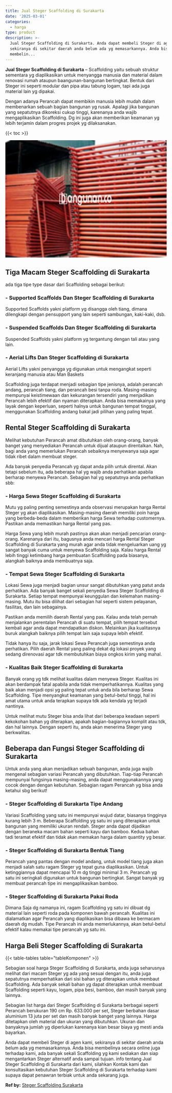 ```yaml
---
title: Jual Steger Scaffolding di Surakarta
date: '2025-03-01'
categories:
  - harga
type: product
description: >-
  Jual Steger Scaffolding di Surakarta. Anda dapat membeli Steger di agen kami,
  sekiranya di sekitar daerah anda belum ada yg memasarkannya. Anda bisa
  membelin...
---
```


**Jual Steger Scaffolding di Surakarta** – Scaffolding yaitu sebuah struktur sementara yg diaplikasikan untuk menyangga manusia dan material dalam renovasi rumah ataupun baangunan-bangunan bertingkat. Bentuk dari Steger ini seperti modular dan pipa atau tabung logam, tapi ada juga material lain yg dipakai.

Dengan adanya Perancah dapat membikin manusia lebih mudah dalam membenarkan sebuah bagian bangunan yg rusak. Apalagi jika bangunan yang sepatutnya dikoreksi cukup tinggi, karenanya anda wajib mengaplikasikan Scaffolding. Dg ini juga akan memberikan keamanan yg lebih terjamin dalam progres projek yg dilaksanakan.

{{< toc >}}

![Jual Steger Scaffolding di Surakarta](/images/sewa-scaffolding-steger-16.png)

## Tiga Macam Steger Scaffolding di Surakarta

ada tiga tipe type dasar dari Scaffolding sebagai berikut:

### \- Supported Scaffolds Dan Steger Scaffolding di Surakarta

Supported Scaffolds yakni platform yg disangga oleh tiang, dimana dilengkapi dengan pensupport yang lain seperti sambungan, kaki-kaki, dsb.

### \- Suspended Scaffolds Dan Steger Scaffolding di Surakarta

Suspended Scaffolds yakni platform yg tergantung dengan tali atau yang lain.

### \- Aerial Lifts Dan Steger Scaffolding di Surakarta

Aerial Lifts yakni penyangga yg digunakan untuk mengangkat seperti keranjang manusia atau Man Baskets

Scaffolding juga terdapat menjadi sebagian tipe jenisnya, adalah perancah andang, perancah tiang, dan perancah besi tanpa roda. Masing-masing mempunyai keistimewaan dan kekurangan tersendiri yang menjadikan Perancah lebih efektif dan nyaman diterapkan. Anda bisa memakainya yang layak dengan keperluan, seperti halnya untuk bangunan tempat tinggal, menggunakan Scaffolding andang bakal jadi pilihan yang paling tepat.

## Rental Steger Scaffolding di Surakarta

Melihat kebutuhan Perancah amat dibutuhkan oleh orang-orang, banyak banget yang menyediakan Perancah untuk dijual ataupun direntalkan. Nah, bagi anda yang memerlukan Perancah sebaiknya menyewanya saja agar tidak ribet dalam membuat steger.

Ada banyak penyedia Perancah yg dapat anda pilih untuk dirental. Akan tetapi sebelum itu, ada beberapa hal yg wajib anda perhatikan apabila berharap menyewa Perancah. Sebagian hal yg sepatutnya anda perhatikan sbb:

### \- Harga Sewa Steger Scaffolding di Surakarta

Mutu yg paling penting semestinya anda observasi merupakan harga Rental Steger yg akan diaplikasikan. Masing-masing daerah memiliki poin harga yang berbeda-beda dalam memberikan harga Sewa terhadap customernya. Pastikan anda memastikan harga Rental yang pas.

Harga Sewa yang lebih murah pastinya akan akan menjadi pencarian orang-orang. Karenanya dari itu, bagusnya anda mencari harga Rental Steger Scaffolding di Surakarta yang murah agar anda tidak mengeluarkan uang yg sangat banyak cuma untuk menyewa Scaffolding saja. Kalau harga Rental lebih tinggi ketimbang harga pembuatan Scaffolding pada biasanya, alangkah baiknya anda membuatnya saja.

### \- Tempat Sewa Steger Scaffolding di Surakarta

Lokasi Sewa juga menjadi bagian unsur sangat dibutuhkan yang patut anda perhatikan. Ada banyak banget sekali penyedia Sewa Steger Scaffolding di Surakarta. Setiap tempat mempunyai keunggulan dan kelemahan masing-masing. Mutu itu bisa dilihat dari sebagian hal seperti sistem pelayanan, fasilitas, dan lain sebagainya.

Pastikan anda memilih daerah Rental yang pas. Kalau anda telah pernah menjalankan perentalan Perancah di suatu tempat, pilih tempat tersebut kembali agar anda dapat mendapatkan diskon. Melainkan jika kualitasnya buruk alangkah baiknya pilih tempat lain saja supaya lebih efektif.

Tidak hanya itu saja, jarak lokasi Sewa Perancah juga semestinya anda perhatikan. Pilih daerah Rental yang paling dekat dg lokasi proyek yang sedang direnovasi agar tdk membutuhkan biaya ongkos kirim yang mahal.

### \- Kualitas Baik Steger Scaffolding di Surakarta

Banyak orang yg tdk melihat kualitas dalam menyewa Steger. Kualitas ini akan berdampak fatal apabila anda tidak memperhatikannya. Kualitas yang baik akan menjadi opsi yg paling tepat untuk anda bila berharap Sewa Scaffolding. Tipe menyangkut keamanan yang betul-betul tinggi, hal ini amat utama untuk anda terapkan supaya tdk ada kendala yg terjadi nantinya.

Untuk melihat mutu Steger bisa anda lihat dari beberapa keadaan seperti kekokohan bahan yg diterapkan, apakah bagian-bagiannya komplit atau tdk, dan hal lainnya. Dengan seperti itu, anda akan menerima Steger yang berkwalitas.

## Beberapa dan Fungsi Steger Scaffolding di Surakarta

Untuk anda yang akan menjadikan sebuah bangunan, anda juga wajib mengenal sebagian variasi Perancah yang dibutuhkan. Tiap-tiap Perancah mempunyai fungsinya masing-masing, anda dapat menggunakannya yang cocok dengan dengan kebutuhan. Sebagian ragam Perancah yg bisa anda ketahui sbg berikut!

### \- Steger Scaffolding di Surakarta Tipe Andang

Variasi Scaffolding yang satu ini mempunyai wujud datar, biasanya tingginya kurang lebih 3 m. Beberapa Scaffolding yg satu ini yang diterapkan untuk bangunan yang memiliki ukuran rendah. Steger anda dapat dijadikan dengan beraneka macam bahan seperti kayu dan bamboo. Kedua bahan tadi teramat efektif dan tidak akan memakan harga dalam quantity yg besar.

### \- Steger Scaffolding di Surakarta Bentuk Tiang

Perancah yang pantas dengan model andang, untuk model tiang juga akan menjadi salah satu ragam Steger yg tepat guna diaplikasikan. Untuk ketinggiannya dapat mencapai 10 m dg tinggi minimal 3 m. Perancah yg satu ini seringkali digunakan untuk bangunan bertingkat. Sangat banyak yg membuat perancah tipe ini mengaplikasikan bamboo.

### \- Steger Scaffolding di Surakarta Pakai Roda

Dimana Saja dg namanya ini, ragam Scaffolding yg satu ini dibuat dg material lain seperti roda pada komponen bawah perancah. Kualitas ini dialamatkan agar Perancah yang diaplikasikan bisa dibawa ke bermacam daerah dg mudah. Tipe Perancah ini anda memerlukannya, akan betul-betul efektif kalau memakai tipe perancah yg satu ini.

## Harga Beli Steger Scaffolding di Surakarta

{{< table-tables table="tableKomponen" >}}

Sebagian soal harga Steger Scaffolding di Surakarta, anda juga seharusnya melihat dari macam Steger yg ada yang sesuai dengan itu, anda juga sepatutnya memperhatikan dari sisi bahan yg diterapkan untuk membaut Scaffolding. Ada banyak sekali bahan yg dapat diterapkan untuk membuat Scaffolding seperti kayu, logam, pipa besi, bamboo, dan masih banyak yang lainnya.

Sebagian list harga dari Steger Scaffolding di Surakarta berbagai seperti Perancah berukuran 190 cm Rp. 633.000 per set, Steger berbahan dasar aluminium 13 juta per set dan masih banyak banget yang lainnya. Harga ditetapkan oleh material dan ukuran yang dibutuhkan. Ukuran dan banyaknya jumlah yg diperlukan karenanya kian besar biaya yg mesti anda bayarkan.

Anda dapat membeli Steger di agen kami, sekiranya di sekitar daerah anda belum ada yg memasarkannya. Anda bisa membelinya secara online juga terhadap kami, ada banyak sekali Scaffolding yg kami sediakan dan siap mengantarkan Steger alternatif anda sampai tujuan. info tentang Jual Steger Scaffolding di Surakarta dari kami, silahkan Kontak kami dan konsultasikan kebutuhan Steger Scaffolding di Surakarta terhadap kami supaya dapat penawran terbiak untuk anda sekarang juga.

**Ref by:** [Steger Scaffolding Surakarta](https://id.wikipedia.org/wiki/Steger)
